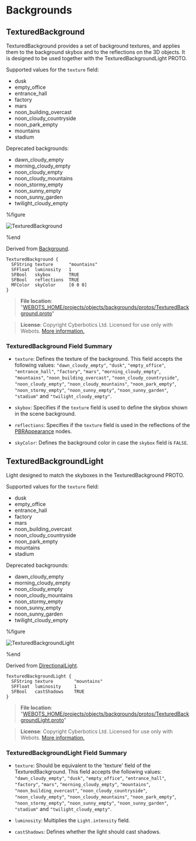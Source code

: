# Backgrounds

## TexturedBackground

TexturedBackground provides a set of background textures, and applies them to the background skybox and to the reflections on the 3D objects.
It is designed to be used together with the TexturedBackgroundLight PROTO.

Supported values for the `texture` field:

- dusk
- empty\_office
- entrance\_hall
- factory
- mars
- noon\_building\_overcast
- noon\_cloudy\_countryside
- noon\_park\_empty
- mountains
- stadium

Deprecated backgrounds:

- dawn\_cloudy\_empty
- morning\_cloudy\_empty
- noon\_cloudy\_empty
- noon\_cloudy\_mountains
- noon\_stormy\_empty
- noon\_sunny\_empty
- noon\_sunny\_garden
- twilight\_cloudy\_empty

%figure

![TexturedBackground](images/objects/backgrounds/TexturedBackground/model.png)

%end

Derived from [Background](../reference/background.md).

```
TexturedBackground {
  SFString texture      "mountains"
  SFFloat  luminosity   1
  SFBool   skybox       TRUE
  SFBool   reflections  TRUE
  MFColor  skyColor     [0 0 0]
}
```

> **File location**: "[WEBOTS\_HOME/projects/objects/backgrounds/protos/TexturedBackground.proto](https://github.com/cyberbotics/webots/tree/{version}/projects/objects/backgrounds/protos/TexturedBackground.proto)"

> **License**: Copyright Cyberbotics Ltd. Licensed for use only with Webots.
[More information.](https://cyberbotics.com/webots_assets_license)

### TexturedBackground Field Summary

- `texture`: Defines the texture of the background. This field accepts the following values: `"dawn_cloudy_empty"`, `"dusk"`, `"empty_office"`, `"entrance_hall"`, `"factory"`, `"mars"`, `"morning_cloudy_empty"`, `"mountains"`, `"noon_building_overcast"`, `"noon_cloudy_countryside"`, `"noon_cloudy_empty"`, `"noon_cloudy_mountains"`, `"noon_park_empty"`, `"noon_stormy_empty"`, `"noon_sunny_empty"`, `"noon_sunny_garden"`, `"stadium"` and `"twilight_cloudy_empty"`.

- `skybox`: Specifies if the `texture` field is used to define the skybox shown in the scene background.

- `reflections`: Specifies if the `texture` field is used in the reflections of the [PBRAppearance](../reference/pbrappearance.md) nodes.

- `skyColor`: Defines the background color in case the `skybox` field is `FALSE`.

## TexturedBackgroundLight

Light designed to match the skyboxes in the TexturedBackground PROTO.

Supported values for the `texture` field:

- dusk
- empty\_office
- entrance\_hall
- factory
- mars
- noon\_building\_overcast
- noon\_cloudy\_countryside
- noon\_park\_empty
- mountains
- stadium

Deprecated backgrounds:

- dawn\_cloudy\_empty
- morning\_cloudy\_empty
- noon\_cloudy\_empty
- noon\_cloudy\_mountains
- noon\_stormy\_empty
- noon\_sunny\_empty
- noon\_sunny\_garden
- twilight\_cloudy\_empty

%figure

![TexturedBackgroundLight](images/objects/backgrounds/TexturedBackgroundLight/model.png)

%end

Derived from [DirectionalLight](../reference/directionallight.md).

```
TexturedBackgroundLight {
  SFString texture        "mountains"
  SFFloat  luminosity     1
  SFBool   castShadows    TRUE
}
```

> **File location**: "[WEBOTS\_HOME/projects/objects/backgrounds/protos/TexturedBackgroundLight.proto](https://github.com/cyberbotics/webots/tree/{version}/projects/objects/backgrounds/protos/TexturedBackgroundLight.proto)"

> **License**: Copyright Cyberbotics Ltd. Licensed for use only with Webots.
[More information.](https://cyberbotics.com/webots_assets_license)

### TexturedBackgroundLight Field Summary

- `texture`: Should be equivalent to the 'texture' field of the TexturedBackground. This field accepts the following values: `"dawn_cloudy_empty"`, `"dusk"`, `"empty_office"`, `"entrance_hall"`, `"factory"`, `"mars"`, `"morning_cloudy_empty"`, `"mountains"`, `"noon_building_overcast"`, `"noon_cloudy_countryside"`, `"noon_cloudy_empty"`, `"noon_cloudy_mountains"`, `"noon_park_empty"`, `"noon_stormy_empty"`, `"noon_sunny_empty"`, `"noon_sunny_garden"`, `"stadium"` and `"twilight_cloudy_empty"`.

- `luminosity`: Multiplies the `Light.intensity` field.

- `castShadows`: Defines whether the light should cast shadows.

